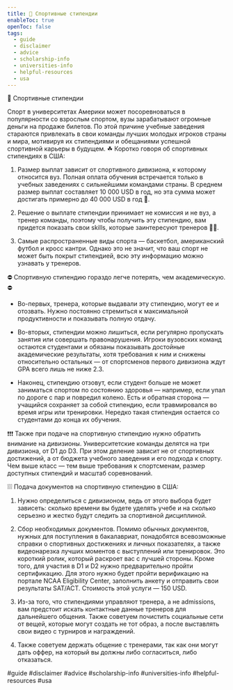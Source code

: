 ```yaml
---
title: 🏀 Спортивные стипендии
enableToc: true
openToc: false
tags:
  - guide
  - disclaimer
  - advice
  - scholarship-info
  - universities-info
  - helpful-resources
  - usa
---
```


🏀 Спортивные стипендии

Спорт в университетах Америки может посоревноваться в популярности со взрослым спортом, вузы зарабатывают огромные деньги на продаже билетов. По этой причине учебные заведения стараются привлекать в свои команды лучших молодых игроков страны и мира, мотивируя их стипендиями и обещаниями успешной спортивной карьеры в будущем. ☘ Коротко говоря об спортивных стипендиях в США:

1. Размер выплат зависит от спортивного дивизиона, к которому относится вуз. Полная оплата обучения встречается только в учебных заведениях с сильнейшими командами страны. В среднем размер выплат составляет 10 000 USD в год, но эта сумма может достигать примерно до 40 000 USD в год 🤯.

2. Решение о выплате стипендии принимает не комиссия и не вуз, а тренер команды, поэтому чтобы получить эту стипендию, вам придется показать свои skills, которые заинтересуют тренеров 🕵‍♂️.

3. Самые распространенные виды спорта — баскетбол, американский футбол и кросс кантри. Однако это не значит, что ваш спорт не может быть покрыт стипендией, всю эту информацию можно узнавать у тренеров.

⛔ Спортивную стипендию гораздо легче потерять, чем академическую. ⛔

- Во-первых, тренера, которые выдавали эту стипендию, могут ее и отозвать. Нужно постоянно стремиться к максимальной продуктивности и показывать полную отдачу.

- Во-вторых, стипендии можно лишиться, если регулярно пропускать занятия или совершать правонарушения. Игроки вузовских команд остаются студентами и обязаны показывать достойные академические результаты, хотя требования к ним и снижены относительно остальных — от спортсменов первого дивизиона ждут GPA всего лишь не ниже 2.3.

- Наконец, стипендию отзовут, если студент больше не может заниматься спортом по состоянию здоровья — например, если упал по дороге с пар и повредил колено. Есть и обратная сторона — учащийся сохраняет за собой стипендию, если травмировался во время игры или тренировки. Нередко такая стипендия остается со студентами до конца их обучения.

❗❗❗ Также при подаче на спортивную стипендию нужно обратить внимание на дивизионы. Университетские команды делятся на три дивизиона, от D1 до D3. При этом деление зависит не от спортивных достижений, а от бюджета учебного заведения и его подхода к спорту. Чем выше класс — тем выше требования к спортсменам, размер доступных стипендий и масштаб соревнований.

❕❕❕ Подача документов на спортивную стипендию в США:

1. Нужно определиться с дивизионом, ведь от этого выбора будет зависеть: сколько времени вы будете уделять учебе и на сколько серьезно и жестко будут следить за спортивной дисциплиной.

2. Сбор необходимых документов. Помимо обычных документов, нужных для поступления в бакалавриат, понадобятся всевозможные справки о спортивных достижениях и личных показателях, а также видеонарезка лучших моментов с выступлений или тренировок. Это короткий ролик, который раскроет вас с лучшей стороны. Кроме того, для участия в D1 и D2 нужно предварительно пройти сертификацию. Для этого нужно будет пройти верификацию на портале NCAA Eligibility Center, заполнить анкету и отправить свои результаты SAT/ACT. Стоимость этой услуги — 150 USD.

3. Из-за того, что стипендиями управляют тренера, а не admissions, вам предстоит искать контактные данные тренеров для дальнейшего общения. Также советуем почистить социальные сети от вещей, которые могут создать не тот образ, а после выставлять свои видео с турниров и награждений.

4. Также советуем держать общение с тренерами, так как они могут дать оффер, на который вы должны либо согласиться, либо отказаться.


#guide 
#disclaimer
#advice
#scholarship-info
#universities-info
#helpful-resources
#usa











